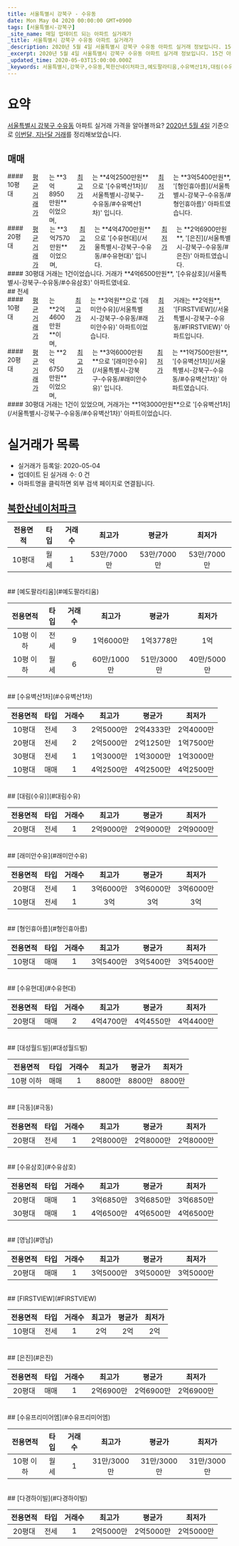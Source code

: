 ```yaml
---
title: 서울특별시 강북구 - 수유동
date: Mon May 04 2020 00:00:00 GMT+0900
tags: [서울특별시-강북구]
_site_name: 매일 업데이트 되는 아파트 실거래가
_title: 서울특별시 강북구 수유동 아파트 실거래가
_description: 2020년 5월 4일 서울특별시 강북구 수유동 아파트 실거래 정보입니다. 15건 아파트 정보가 있습니다.
_excerpt: 2020년 5월 4일 서울특별시 강북구 수유동 아파트 실거래 정보입니다. 15건 아파트 정보가 있습니다.
_updated_time: 2020-05-03T15:00:00.000Z
_keywords: 서울특별시,강북구,수유동,북한산네이처파크,예도팔라티움,수유벽산1차,대림(수유),래미안수유,형인휴아름,수유현대,대성월드빌,극동,수유삼호,영남,FIRSTVIEW,은진,수유프리미어엠,다경하이빌
---
```





# 요약
<ins>서울특별시 강북구 수유동</ins> 아파트 실거래 가격을 알아볼까요? <ins>2020년 5월 4일</ins> 기준으로 <ins>이번달, 지난달 거래</ins>를 정리해보았습니다.

## 매매
<div class="container">
<div class="six columns" markdown="1">
#### 10평대
<ins>평균 거래가</ins>는 **3억8950만원**이었으며, <ins>최고가</ins>는 **4억2500만원**으로 '[수유벽산1차](/서울특별시-강북구-수유동/#수유벽산1차)' 입니다. <ins>최저가</ins>는 **3억5400만원**, '[형인휴아름](/서울특별시-강북구-수유동/#형인휴아름)' 아파트였습니다.
</div>
<div class="six columns" markdown="1">
#### 20평대
<ins>평균 거래가</ins>는 **3억7570만원**이었으며, <ins>최고가</ins>는 **4억4700만원**으로 '[수유현대](/서울특별시-강북구-수유동/#수유현대)' 입니다. <ins>최저가</ins>는 **2억6900만원**, '[은진](/서울특별시-강북구-수유동/#은진)' 아파트였습니다.
</div>
</div>
<div class="container">
<div class="twelve columns" markdown="1">
#### 30평대
거래는 1건이었습니다. 거래가 **4억6500만원**, '[수유삼호](/서울특별시-강북구-수유동/#수유삼호)' 아파트였네요.
</div>
</div>
## 전세
<div class="container">
<div class="six columns" markdown="1">
#### 10평대
<ins>평균 거래가</ins>는 **2억4600만원**이며, <ins>최고가</ins>는 **3억원**으로 '[래미안수유](/서울특별시-강북구-수유동/#래미안수유)' 아파트이었습니다. <ins>최저가</ins> 거래는 **2억원**, '[FIRSTVIEW](/서울특별시-강북구-수유동/#FIRSTVIEW)' 아파트입니다.
</div>
<div class="six columns" markdown="1">
#### 20평대
<ins>평균 거래가</ins>는 **2억6750만원**이었으며, <ins>최고가</ins>는 **3억6000만원**으로 '[래미안수유](/서울특별시-강북구-수유동/#래미안수유)' 입니다. <ins>최저가</ins>는 **1억7500만원**, '[수유벽산1차](/서울특별시-강북구-수유동/#수유벽산1차)' 아파트였습니다.
</div>
</div>
<div class="container">
<div class="twelve columns" markdown="1">
#### 30평대
거래는 1건이 있었으며, 거래가는 **1억3000만원**으로 '[수유벽산1차](/서울특별시-강북구-수유동/#수유벽산1차)' 아파트이었습니다.
</div>
</div>



# 실거래가 목록
- 실거래가 등록일: 2020-05-04
- 업데이트 된 실거래 수: 0 건
- 아파트명을 클릭하면 외부 검색 페이지로 연결됩니다.

## [북한산네이처파크](#북한산네이처파크)

|전용면적|타입|거래수|최고가|평균가|최저가|
|:---:|:---:|:---:|:---:|:---:|:---:|
|10평대|<span class="deal-type-3">월세</span>|1|53만/7000만|53만/7000만|53만/7000만|

<br/>
## [예도팔라티움](#예도팔라티움)

|전용면적|타입|거래수|최고가|평균가|최저가|
|:---:|:---:|:---:|:---:|:---:|:---:|
|10평 이하|<span class="deal-type-2">전세</span>|9|1억6000만|1억3778만|1억|
|10평 이하|<span class="deal-type-3">월세</span>|6|60만/1000만|51만/3000만|40만/5000만|

<br/>
## [수유벽산1차](#수유벽산1차)

|전용면적|타입|거래수|최고가|평균가|최저가|
|:---:|:---:|:---:|:---:|:---:|:---:|
|10평대|<span class="deal-type-2">전세</span>|3|2억5000만|2억4333만|2억4000만|
|20평대|<span class="deal-type-2">전세</span>|2|2억5000만|2억1250만|1억7500만|
|30평대|<span class="deal-type-2">전세</span>|1|1억3000만|1억3000만|1억3000만|
|10평대|<span class="deal-type-1">매매</span>|1|4억2500만|4억2500만|4억2500만|

<br/>
## [대림(수유)](#대림수유)

|전용면적|타입|거래수|최고가|평균가|최저가|
|:---:|:---:|:---:|:---:|:---:|:---:|
|20평대|<span class="deal-type-2">전세</span>|1|2억9000만|2억9000만|2억9000만|

<br/>
## [래미안수유](#래미안수유)

|전용면적|타입|거래수|최고가|평균가|최저가|
|:---:|:---:|:---:|:---:|:---:|:---:|
|20평대|<span class="deal-type-2">전세</span>|1|3억6000만|3억6000만|3억6000만|
|10평대|<span class="deal-type-2">전세</span>|1|3억|3억|3억|

<br/>
## [형인휴아름](#형인휴아름)

|전용면적|타입|거래수|최고가|평균가|최저가|
|:---:|:---:|:---:|:---:|:---:|:---:|
|10평대|<span class="deal-type-1">매매</span>|1|3억5400만|3억5400만|3억5400만|

<br/>
## [수유현대](#수유현대)

|전용면적|타입|거래수|최고가|평균가|최저가|
|:---:|:---:|:---:|:---:|:---:|:---:|
|20평대|<span class="deal-type-1">매매</span>|2|4억4700만|4억4550만|4억4400만|

<br/>
## [대성월드빌](#대성월드빌)

|전용면적|타입|거래수|최고가|평균가|최저가|
|:---:|:---:|:---:|:---:|:---:|:---:|
|10평 이하|<span class="deal-type-1">매매</span>|1|8800만|8800만|8800만|

<br/>
## [극동](#극동)

|전용면적|타입|거래수|최고가|평균가|최저가|
|:---:|:---:|:---:|:---:|:---:|:---:|
|20평대|<span class="deal-type-2">전세</span>|1|2억8000만|2억8000만|2억8000만|

<br/>
## [수유삼호](#수유삼호)

|전용면적|타입|거래수|최고가|평균가|최저가|
|:---:|:---:|:---:|:---:|:---:|:---:|
|20평대|<span class="deal-type-1">매매</span>|1|3억6850만|3억6850만|3억6850만|
|30평대|<span class="deal-type-1">매매</span>|1|4억6500만|4억6500만|4억6500만|

<br/>
## [영남](#영남)

|전용면적|타입|거래수|최고가|평균가|최저가|
|:---:|:---:|:---:|:---:|:---:|:---:|
|20평대|<span class="deal-type-1">매매</span>|1|3억5000만|3억5000만|3억5000만|

<br/>
## [FIRSTVIEW](#FIRSTVIEW)

|전용면적|타입|거래수|최고가|평균가|최저가|
|:---:|:---:|:---:|:---:|:---:|:---:|
|10평대|<span class="deal-type-2">전세</span>|1|2억|2억|2억|

<br/>
## [은진](#은진)

|전용면적|타입|거래수|최고가|평균가|최저가|
|:---:|:---:|:---:|:---:|:---:|:---:|
|20평대|<span class="deal-type-1">매매</span>|1|2억6900만|2억6900만|2억6900만|

<br/>
## [수유프리미어엠](#수유프리미어엠)

|전용면적|타입|거래수|최고가|평균가|최저가|
|:---:|:---:|:---:|:---:|:---:|:---:|
|10평 이하|<span class="deal-type-3">월세</span>|1|31만/3000만|31만/3000만|31만/3000만|

<br/>
## [다경하이빌](#다경하이빌)

|전용면적|타입|거래수|최고가|평균가|최저가|
|:---:|:---:|:---:|:---:|:---:|:---:|
|20평대|<span class="deal-type-2">전세</span>|1|2억5000만|2억5000만|2억5000만|

<br/>



